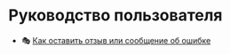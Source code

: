# Руководство пользователя

* :performing_arts: [Как оставить отзыв или сообщение об ошибке](Issues.md)
